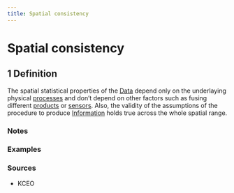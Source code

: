 ```yaml
---
title: Spatial consistency
---
```


# Spatial consistency

## 1 Definition

The spatial statistical properties of the [Data](../data) depend only on the underlaying physical [processes](../process) and don’t depend on other factors such as fusing different [products](../product) or [sensors](../sensor). Also, the validity of the assumptions of the procedure to produce [Information](../information) holds true across the whole spatial range.

### Notes 

### Examples 

### Sources
- KCEO